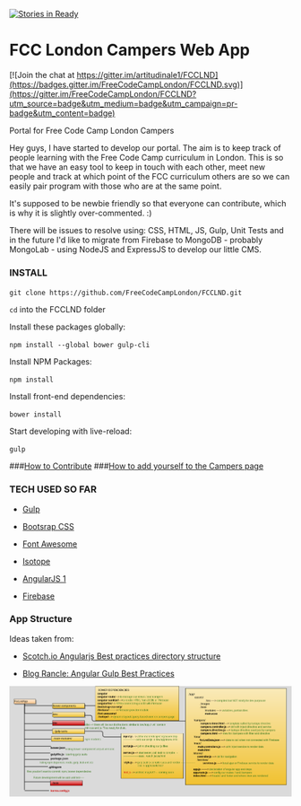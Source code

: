 [![Stories in Ready](https://badge.waffle.io/FreeCodeCampLondon/FCCLND.png?label=ready&title=Ready)](https://waffle.io/FreeCodeCampLondon/FCCLND)
# FCC London Campers Web App

[![Join the chat at https://gitter.im/artitudinale1/FCCLND](https://badges.gitter.im/FreeCodeCampLondon/FCCLND.svg)](https://gitter.im/FreeCodeCampLondon/FCCLND?utm_source=badge&utm_medium=badge&utm_campaign=pr-badge&utm_content=badge)

Portal for Free Code Camp London Campers

Hey guys, I have started to develop our portal. The aim is to keep track of people learning with the Free Code Camp curriculum in London. This is so that we have an easy tool to keep in touch with each other, meet new people and track at which point of the FCC curriculum others are so we can easily pair program with those who are at the same point.

It's supposed to be newbie friendly so that everyone can contribute, which is why it is slightly over-commented. :)

There will be issues to resolve using: CSS, HTML, JS, Gulp, Unit Tests and in the future I'd like to migrate from Firebase to MongoDB - probably MongoLab - using NodeJS and ExpressJS to develop our little CMS.

### INSTALL

`git clone https://github.com/FreeCodeCampLondon/FCCLND.git`

`cd` into the FCCLND folder

Install these packages globally:

`npm install --global bower gulp-cli`

Install NPM Packages:

`npm install`

Install front-end dependencies:

`bower install`

Start developing with live-reload:

`gulp`

###[How to Contribute](CONTRIBUTING.md)
###[How to add yourself to the Campers page](dev/app/data/README.md)

### TECH USED SO FAR

* [Gulp](http://gulpjs.com/)

* [Bootsrap CSS](http://getbootstrap.com/css/)

* [Font Awesome]( http://fontawesome.io/?utm_source=hackernewsletter)

* [Isotope](http://isotope.metafizzy.co/)

* [AngularJS 1](https://angularjs.org/)

* [Firebase](http://firebase.com/)

### App Structure

Ideas taken from:

* [Scotch.io Angularjs Best practices directory structure](https://scotch.io/tutorials/angularjs-best-practices-directory-structure)

* [Blog Rancle: Angular Gulp Best Practices](http://blog.rangle.io/angular-gulp-bestpractices/)

![FCC LND app structure](./app-structure.png)
